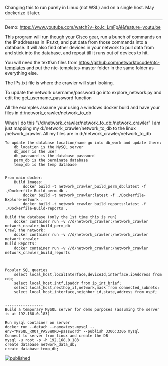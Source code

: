 Changing this to run purely in Linux (not WSL) and on a single host. May dockerize it later.

--------------------------------------------------------------------------------------------------
Demo: https://www.youtube.com/watch?v=koJc_LmFpAI&feature=youtu.be

This program will run though your Cisco gear, run a bunch of commands on the IP addresses in IPs.txt, and put data from those commands into a database.  It will also find other devices in your network to pull data from and stick into the database, and repeat till it runs out of devices to hit.
	
You will need the textfsm files from https://github.com/networktocode/ntc-templates and put the ntc-templates-master folder in the same folder as everything else.

The IPs.txt file is where the crawler will start looking.

To update the network username/password go into explore_network.py and edit the get_username_password function

All the examples assume your using a windows docker build and have your files in d:/network_crawler/network_to_db
	
When I do this  "//d/network_crawler/network_to_db:/network_crawler"  I am just mapping my d:/network_crawler/network_to_db to the linux /network_crawler.  All my files are in d:/network_crawler/network_to_db

	To update the database location/name go into db_work and update there: 
		db_location is the MySQL server
		db_user is the user
		db_password is the database password
		perm_db is the perminate database
		temp_db is the temp database
	

	From main docker:
		Build Images:
			docker build -t network_crawler_build_perm_db:latest -f ./Dockerfile-Build-perm-db .
			docker build -t network_crawler:latest -f ./Dockerfile-Explore-network .
			docker build -t network_crawler_build_reports:latest -f ./Dockerfile-Build-reports .		

	Build the database (only the 1st time this is run)
		docker container run -v //d/network_crawler:/network_crawler network_crawler_build_perm_db
	Crawl the network:
		docker container run -v //d/network_crawler:/network_crawler network_crawler
	Build Reports:
		docker container run -v //d/network_crawler:/network_crawler network_crawler_build_reports
		
		
		
	Popular SQL queries
		select local_host,localInterface,deviceId,interface,ipAddress from cdp;
		select local_host,intf,ipaddr from ip_int_brief;
		select local_host,nexthop_if,network,mask from connected_subnets;
		select local_host,interface,neighbor_id,state,address from ospf;
	
	
	-----------------
	Build a temporary MySQL server for demo purposes (assuming the server is at 192.168.0.183)
	
	Run mysql container on server
	docker run --detach --name=test-mysql --env="MYSQL_ROOT_PASSWORD=password" --publish 3306:3306 mysql
	Connect to server from linux and create the DB
	mysql -u root -p -h 192.168.0.183
	create database network_data_db;
	create database temp_db;
[![published](https://static.production.devnetcloud.com/codeexchange/assets/images/devnet-published.svg)](https://developer.cisco.com/codeexchange/github/repo/GoreNetwork/Network-to-Database)
